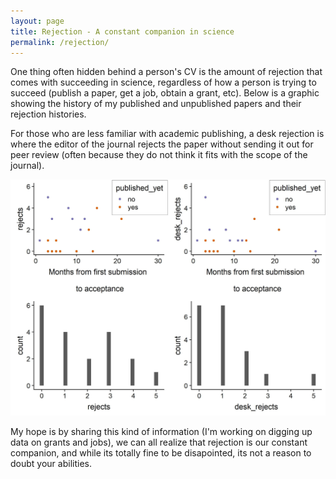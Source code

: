 ```yaml
---
layout: page
title: Rejection - A constant companion in science
permalink: /rejection/
---
```


One thing often hidden behind a person's CV is the amount of rejection that comes with succeeding in science, regardless of how a person is trying to succeed (publish a paper, get a job, obtain a grant, etc). Below is a graphic showing the history of my published and unpublished papers and their rejection histories. 

For those who are less familiar with academic publishing, a desk rejection is where the editor of the journal rejects the paper without sending it out for peer review (often because they do not think it fits with the scope of the journal). 

![](https://raw.githubusercontent.com/aurielfournier/aurielfournier.github.io/master/images/papers.jpeg)

My hope is by sharing this kind of information (I'm working on digging up data on grants and jobs), we can all realize that rejection is our constant companion, and while its totally fine to be disapointed, its not a reason to doubt your abilities. 

